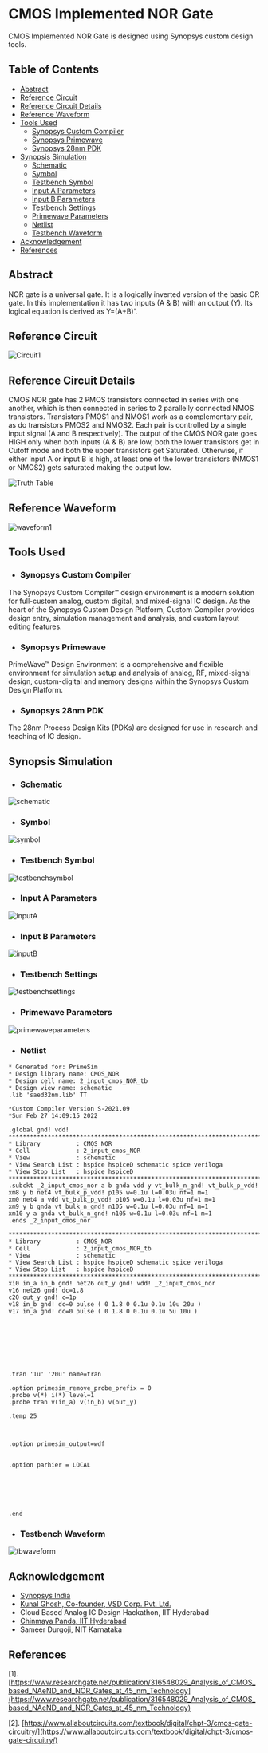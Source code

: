 # CMOS Implemented NOR Gate
CMOS Implemented NOR Gate is designed using Synopsys custom design tools.

## Table of Contents

-  [Abstract](https://github.com/Sidshx/CMOS-NOR-Gate_IITH-Hackathon/blob/main/README.md#abstract)
-  [Reference Circuit](https://github.com/Sidshx/CMOS-NOR-Gate_IITH-Hackathon/blob/main/README.md#reference-circuit)
-  [Reference Circuit Details](https://github.com/Sidshx/CMOS-NOR-Gate_IITH-Hackathon/blob/main/README.md#reference-circuit-details)
-  [Reference Waveform](https://github.com/Sidshx/CMOS-NOR-Gate_IITH-Hackathon/edit/main/README.md#reference-waveform)
-  [Tools Used](https://github.com/Sidshx/CMOS-NOR-Gate_IITH-Hackathon/edit/main/README.md#tools-used)
      - [Synopsys Custom Compiler](https://github.com/Sidshx/CMOS-NOR-Gate_IITH-Hackathon/edit/main/README.md#synopsys-custom-compiler)
      - [Synopsys Primewave](https://github.com/Sidshx/CMOS-NOR-Gate_IITH-Hackathon/edit/main/README.md#synopsys-primewave)
      - [Synopsys 28nm PDK](https://github.com/Sidshx/CMOS-NOR-Gate_IITH-Hackathon/edit/main/README.md#synopsys-28nm-pdk)
-  [Synopsis Simulation](https://github.com/Sidshx/CMOS-NOR-Gate_IITH-Hackathon/edit/main/README.md#synopsis-simulation)
      - [Schematic](https://github.com/Sidshx/CMOS-NOR-Gate_IITH-Hackathon/edit/main/README.md#schematic)
      - [Symbol](https://github.com/Sidshx/CMOS-NOR-Gate_IITH-Hackathon/edit/main/README.md#symbol)
      - [Testbench Symbol](https://github.com/Sidshx/CMOS-NOR-Gate_IITH-Hackathon/edit/main/README.md#testbench-symbol)
      - [Input A Parameters](https://github.com/Sidshx/CMOS-NOR-Gate_IITH-Hackathon/edit/main/README.md#input-a-parameters)
      - [Input B Parameters](https://github.com/Sidshx/CMOS-NOR-Gate_IITH-Hackathon/edit/main/README.md#input-b-parameters)
      - [Testbench Settings](https://github.com/Sidshx/CMOS-NOR-Gate_IITH-Hackathon/edit/main/README.md#testbench-settings)
      - [Primewave Parameters](https://github.com/Sidshx/CMOS-NOR-Gate_IITH-Hackathon/edit/main/README.md#primewave-parameters)
      - [Netlist](https://github.com/Sidshx/CMOS-NOR-Gate_IITH-Hackathon/edit/main/README.md#netlist)
      - [Testbench Waveform](https://github.com/Sidshx/CMOS-NOR-Gate_IITH-Hackathon/edit/main/README.md#testbench-waveform)
-  [Acknowledgement](https://github.com/Sidshx/CMOS-NOR-Gate_IITH-Hackathon/edit/main/README.md#acknowledgement)
-  [References](https://github.com/Sidshx/CMOS-NOR-Gate_IITH-Hackathon/edit/main/README.md#references)
      
## Abstract
NOR gate is a universal gate. It is a logically inverted version of the basic OR gate. In this implementation it has two inputs (A & B) with an output (Y). Its logical equation is derived as Y=(A+B)'.

## Reference Circuit
![Circuit1](https://user-images.githubusercontent.com/73933646/156177339-7796f397-0267-478d-b425-a2f06cd5e16c.jpg)



## Reference Circuit Details
CMOS NOR gate has 2 PMOS transistors connected in series with one another, which is then connected in series to 2 parallelly connected NMOS transistors. Transistors PMOS1 and NMOS1 work as a complementary pair, as do transistors PMOS2 and NMOS2. Each pair is controlled by a single input signal (A and B respectively). 
The output of the CMOS NOR gate goes HIGH only when both inputs (A & B) are low, both the lower transistors get in Cutoff mode and both the upper transistors get Saturated. 
Otherwise, if either input A or input B is high, at least one of the lower transistors (NMOS1 or NMOS2) gets saturated making the output low.

![Truth Table](https://user-images.githubusercontent.com/73933646/156178214-c46a151e-1aa8-40e9-ae8b-416db6e690fe.png)



## Reference Waveform
![waveform1](https://user-images.githubusercontent.com/73933646/156177507-f84ead3d-c1b7-483e-84ef-c68123ff87b7.jpg)

## Tools Used

* ### Synopsys Custom Compiler
The Synopsys Custom Compiler™ design environment is a modern solution for full-custom analog, custom digital, and mixed-signal IC design. As the heart of the Synopsys Custom Design Platform, Custom Compiler provides design entry, simulation management and analysis, and custom layout editing features. 

* ### Synopsys Primewave
PrimeWave™ Design Environment is a comprehensive and flexible environment for simulation setup and analysis of analog, RF, mixed-signal design, custom-digital and memory designs within the Synopsys Custom Design Platform.

* ### Synopsys 28nm PDK
The 28nm Process Design Kits (PDKs) are designed for use in research and teaching of IC design. 

## Synopsis Simulation

* ### Schematic
![schematic](https://user-images.githubusercontent.com/73933646/156180203-68f4183c-df47-4034-8d09-2d8f9d122dbf.png)

* ### Symbol
![symbol](https://user-images.githubusercontent.com/73933646/156180261-8110779b-013e-443f-846b-eca8183853ea.png)

* ### Testbench Symbol
![testbenchsymbol](https://user-images.githubusercontent.com/73933646/156192712-55dd291a-77ce-480f-97de-81f90e7f7d4c.png)



* ### Input A Parameters
![inputA](https://user-images.githubusercontent.com/73933646/156192523-aef77901-b7c4-4309-a3cc-bd7fd773fbe5.png)



* ### Input B Parameters

![inputB](https://user-images.githubusercontent.com/73933646/156192559-e60934f7-faf1-459f-8e59-c2c96a6f0190.png)



* ### Testbench Settings
![testbenchsettings](https://user-images.githubusercontent.com/73933646/156192011-68489baf-458f-493d-ae91-94fcc607c717.png)


* ### Primewave Parameters
![primewaveparameters](https://user-images.githubusercontent.com/73933646/156180983-2d67ec1c-25b6-4dfa-8090-2269244eb073.png)

* ### Netlist

```
* Generated for: PrimeSim
* Design library name: CMOS_NOR
* Design cell name: 2_input_cmos_NOR_tb
* Design view name: schematic
.lib 'saed32nm.lib' TT

*Custom Compiler Version S-2021.09
*Sun Feb 27 14:09:15 2022

.global gnd! vdd!
********************************************************************************
* Library          : CMOS_NOR
* Cell             : 2_input_cmos_NOR
* View             : schematic
* View Search List : hspice hspiceD schematic spice veriloga
* View Stop List   : hspice hspiceD
********************************************************************************
.subckt _2_input_cmos_nor a b gnda vdd y vt_bulk_n_gnd! vt_bulk_p_vdd!
xm8 y b net4 vt_bulk_p_vdd! p105 w=0.1u l=0.03u nf=1 m=1
xm0 net4 a vdd vt_bulk_p_vdd! p105 w=0.1u l=0.03u nf=1 m=1
xm9 y b gnda vt_bulk_n_gnd! n105 w=0.1u l=0.03u nf=1 m=1
xm10 y a gnda vt_bulk_n_gnd! n105 w=0.1u l=0.03u nf=1 m=1
.ends _2_input_cmos_nor

********************************************************************************
* Library          : CMOS_NOR
* Cell             : 2_input_cmos_NOR_tb
* View             : schematic
* View Search List : hspice hspiceD schematic spice veriloga
* View Stop List   : hspice hspiceD
********************************************************************************
xi0 in_a in_b gnd! net26 out_y gnd! vdd! _2_input_cmos_nor
v16 net26 gnd! dc=1.8
c20 out_y gnd! c=1p
v18 in_b gnd! dc=0 pulse ( 0 1.8 0 0.1u 0.1u 10u 20u )
v17 in_a gnd! dc=0 pulse ( 0 1.8 0 0.1u 0.1u 5u 10u )








.tran '1u' '20u' name=tran

.option primesim_remove_probe_prefix = 0
.probe v(*) i(*) level=1
.probe tran v(in_a) v(in_b) v(out_y)

.temp 25



.option primesim_output=wdf


.option parhier = LOCAL






.end
```


* ### Testbench Waveform
![tbwaveform](https://user-images.githubusercontent.com/73933646/156181181-0295d543-e166-4b63-9ece-6d1a4b46a867.png)




## Acknowledgement
* [Synopsys India](https://www.synopsys.com/)
* [Kunal Ghosh, Co-founder, VSD Corp. Pvt. Ltd.](https://github.com/kunalg123)
* Cloud Based Analog IC Design Hackathon, IIT Hyderabad
* [Chinmaya Panda, IIT Hyderabad](mailto:chinmaya.panda@ee.iith.ac.in)
* Sameer Durgoji, NIT Karnataka

## References

[1]. [https://www.researchgate.net/publication/316548029_Analysis_of_CMOS_based_NAeND_and_NOR_Gates_at_45_nm_Technology](https://www.researchgate.net/publication/316548029_Analysis_of_CMOS_based_NAeND_and_NOR_Gates_at_45_nm_Technology)

[2]. [https://www.allaboutcircuits.com/textbook/digital/chpt-3/cmos-gate-circuitry/](https://www.allaboutcircuits.com/textbook/digital/chpt-3/cmos-gate-circuitry/)




